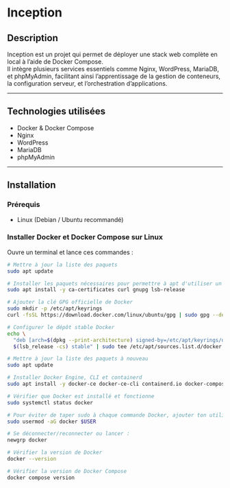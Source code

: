 # Inception

## Description

Inception est un projet qui permet de déployer une stack web complète en local à l’aide de Docker Compose.  
Il intègre plusieurs services essentiels comme Nginx, WordPress, MariaDB, et phpMyAdmin, facilitant ainsi l’apprentissage de la gestion de conteneurs, la configuration serveur, et l’orchestration d’applications.

---

## Technologies utilisées

- Docker & Docker Compose  
- Nginx  
- WordPress  
- MariaDB  
- phpMyAdmin  

---

## Installation

### Prérequis

- Linux (Debian / Ubuntu recommandé)

### Installer Docker et Docker Compose sur Linux

Ouvre un terminal et lance ces commandes :

```bash
# Mettre à jour la liste des paquets
sudo apt update

# Installer les paquets nécessaires pour permettre à apt d'utiliser un dépôt via HTTPS
sudo apt install -y ca-certificates curl gnupg lsb-release

# Ajouter la clé GPG officielle de Docker
sudo mkdir -p /etc/apt/keyrings
curl -fsSL https://download.docker.com/linux/ubuntu/gpg | sudo gpg --dearmor -o /etc/apt/keyrings/docker.gpg

# Configurer le dépôt stable Docker
echo \
  "deb [arch=$(dpkg --print-architecture) signed-by=/etc/apt/keyrings/docker.gpg] https://download.docker.com/linux/ubuntu \
  $(lsb_release -cs) stable" | sudo tee /etc/apt/sources.list.d/docker.list > /dev/null

# Mettre à jour la liste des paquets à nouveau
sudo apt update

# Installer Docker Engine, CLI et containerd
sudo apt install -y docker-ce docker-ce-cli containerd.io docker-compose-plugin

# Vérifier que Docker est installé et fonctionne
sudo systemctl status docker

# Pour éviter de taper sudo à chaque commande Docker, ajouter ton utilisateur au groupe docker
sudo usermod -aG docker $USER

# Se déconnecter/reconnecter ou lancer :
newgrp docker

# Vérifier la version de Docker
docker --version

# Vérifier la version de Docker Compose
docker compose version
